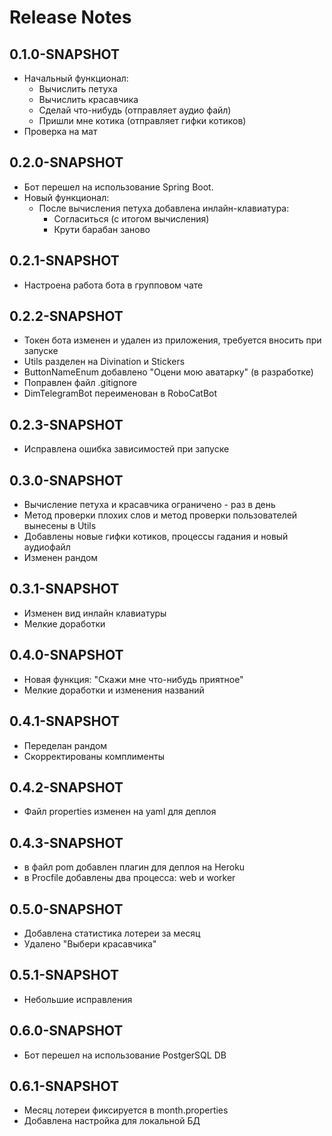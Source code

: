 # Release Notes

## 0.1.0-SNAPSHOT
* Начальный функционал:
  * Вычислить петуха
  * Вычислить красавчика
  * Сделай что-нибудь (отправляет аудио файл)
  * Пришли мне котика (отправляет гифки котиков)
* Проверка на мат

## 0.2.0-SNAPSHOT
* Бот перешел на использование Spring Boot.
* Новый функционал:
  * После вычисления петуха добавлена инлайн-клавиатура:
    * Согласиться (с итогом вычисления)
    * Крути барабан заново

## 0.2.1-SNAPSHOT
* Настроена работа бота в групповом чате

## 0.2.2-SNAPSHOT
* Токен бота изменен и удален из приложения, требуется вносить при запуске
* Utils разделен на Divination и Stickers
* ButtonNameEnum добавлено "Оцени мою аватарку" (в разработке)
* Поправлен файл .gitignore
* DimTelegramBot переименован в RoboCatBot

## 0.2.3-SNAPSHOT
* Исправлена ошибка зависимостей при запуске

## 0.3.0-SNAPSHOT
* Вычисление петуха и красавчика ограничено - раз в день
* Метод проверки плохих слов и метод проверки пользователей вынесены в Utils
* Добавлены новые гифки котиков, процессы гадания и новый аудиофайл
* Изменен рандом

## 0.3.1-SNAPSHOT
* Изменен вид инлайн клавиатуры
* Мелкие доработки

## 0.4.0-SNAPSHOT
* Новая функция: "Скажи мне что-нибудь приятное"
* Мелкие доработки и изменения названий

## 0.4.1-SNAPSHOT
* Переделан рандом
* Скорректированы комплименты

## 0.4.2-SNAPSHOT
* Файл properties изменен на yaml для деплоя

## 0.4.3-SNAPSHOT
* в файл pom добавлен плагин для деплоя на Heroku
* в Procfile добавлены два процесса: web и worker

## 0.5.0-SNAPSHOT
* Добавлена статистика лотереи за месяц
* Удалено "Выбери красавчика"

## 0.5.1-SNAPSHOT
* Небольшие исправления

## 0.6.0-SNAPSHOT
* Бот перешел на использование PostgerSQL DB

## 0.6.1-SNAPSHOT
* Месяц лотереи фиксируется в month.properties
* Добавлена настройка для локальной БД